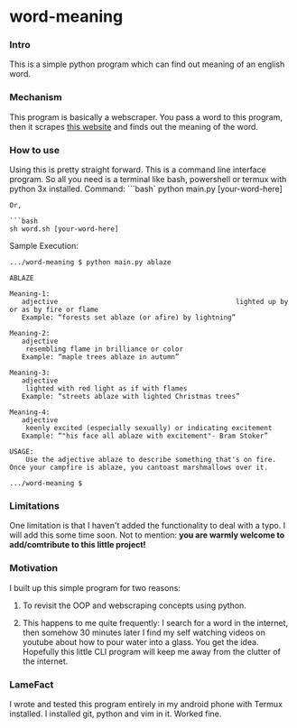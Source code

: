 # word-meaning

### Intro

This is a simple python program which can find out meaning of an english word.
### Mechanism

This program is basically a webscraper.
You pass a word to this program, then it scrapes [this website](https://www.vocabulary.com/dictionary/)
and finds out the meaning of the word.

### How to use

Using this is pretty straight forward. This is a command line interface program. So all you need is a terminal like bash, powershell or termux with python 3x  installed.
Command:
```bash`
python main.py [your-word-here]
```
Or,

```bash
sh word.sh [your-word-here]
```

Sample Execution:
```console
.../word-meaning $ python main.py ablaze            

ABLAZE

Meaning-1:
   adjective                                            lighted up by or as by fire or flame
   Example: “forests set ablaze (or afire) by lightning”

Meaning-2:
   adjective
    resembling flame in brilliance or color
   Example: “maple trees ablaze in autumn”

Meaning-3:
   adjective
    lighted with red light as if with flames
   Example: “streets ablaze with lighted Christmas trees”

Meaning-4:
   adjective
    keenly excited (especially sexually) or indicating excitement
   Example: “"his face all ablaze with excitement"- Bram Stoker”

USAGE:
    Use the adjective ablaze to describe something that's on fire. Once your campfire is ablaze, you cantoast marshmallows over it.

.../word-meaning $
```

### Limitations

One limitation is that I haven't added the functionality to deal with a typo. I will add this some time soon. Not to mention: **you are warmly welcome to add/comtribute to this little project!**


### Motivation

I built up this simple program for two reasons:
1. To revisit the OOP and webscraping concepts using python.

2. This happens to me quite frequently: I search for a word in the internet, then somehow 30 minutes later I find my self watching videos on youtube about how to pour water into a glass. You get the idea. Hopefully this little CLI program will keep me away from the clutter of the internet. 

### LameFact
I wrote and tested this program entirely in my android phone with Termux installed. I installed git, python and vim in it. Worked fine.
